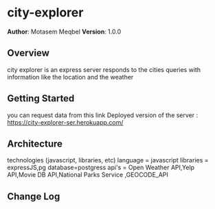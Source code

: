 # city-explorer
**Author**: Motasem Meqbel
**Version**: 1.0.0 

## Overview
city explorer is an express server  responds to the cities queries with information like the location and the weather

## Getting Started
you can request data from this link 
Deployed version of the server : https://city-explorer-ser.herokuapp.com/

## Architecture
<!-- Provide a detailed description of the application design. What  you're using, and any other relevant design information. -->
technologies (javascript, libraries, etc)
language = javascript 
libraries = expressJS,pg
database=postgress
api's = Open Weather API,Yelp API,Movie DB API,National Parks Service ,GEOCODE_API


## Change Log
<!-- Use this area to document the iterative changes made to your application as each feature is successfully implemented. Use time stamps. Here's an examples:

2/21/2021 4:17pm - Application now has a fully-functional express server, with a GET route for the location and weather resource.
2/23/2021 11:36pm - Application now has a fully-functional express server, with database connection in which if the requested location is in the database then retrieve it from the db
else get the location from the api and inserted it into the db

2/24/2021 8:46pm - the application now connect to fife different api in order to get (geo location  ,movies,parks,buisness and weather status)

